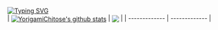 [![Typing SVG](https://readme-typing-svg.herokuapp.com?font=Fira+Code&weight=500&size=32&pause=1000&vCenter=true&random=true&height=40&lines=I'm+lazy)](https://github.com/YorigamiChitose)  
| <a href="https://github.com/YorigamiChitose"><img align="center" src="https://github-readme-stats.vercel.app/api?username=YorigamiChitose&show_icons=true&include_all_commits=true&theme=tokyonight&hide_border=true" alt="YorigamiChitose's github stats" /></a> | <a href="https://github.com/YorigamiChitose"><img align="center" src="https://github-readme-stats.vercel.app/api/top-langs/?username=YorigamiChitose&layout=compact&theme=tokyonight&hide_border=true" /></a> |
| ------------- | ------------- |
